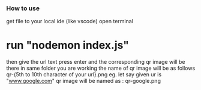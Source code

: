 ### How to use
get file to your local ide (like vscode)
open terminal 
# run "nodemon index.js"
then give the url text
press enter and the corresponding qr image will be there in same folder you are working 
the name of qr image will be as follows
qr-{5th to 10th character of your url}.png
eg. let say given ur is "www.google.com"
qr image will be named as : qr-google.png
